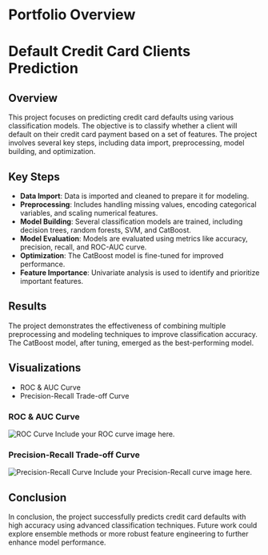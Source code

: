 # Portfolio Overview

# Default Credit Card Clients Prediction

## Overview
This project focuses on predicting credit card defaults using various classification models. The objective is to classify whether a client will default on their credit card payment based on a set of features. The project involves several key steps, including data import, preprocessing, model building, and optimization.

## Key Steps
- **Data Import**: Data is imported and cleaned to prepare it for modeling.
- **Preprocessing**: Includes handling missing values, encoding categorical variables, and scaling numerical features.
- **Model Building**: Several classification models are trained, including decision trees, random forests, SVM, and CatBoost.
- **Model Evaluation**: Models are evaluated using metrics like accuracy, precision, recall, and ROC-AUC curve.
- **Optimization**: The CatBoost model is fine-tuned for improved performance.
- **Feature Importance**: Univariate analysis is used to identify and prioritize important features.

## Results
The project demonstrates the effectiveness of combining multiple preprocessing and modeling techniques to improve classification accuracy. The CatBoost model, after tuning, emerged as the best-performing model.

## Visualizations
- ROC & AUC Curve
- Precision-Recall Trade-off Curve

### ROC & AUC Curve
![ROC Curve](images/roc_curve.png)
Include your ROC curve image here.

### Precision-Recall Trade-off Curve
![Precision-Recall Curve](images/pr_curve.png)
Include your Precision-Recall curve image here.

## Conclusion
In conclusion, the project successfully predicts credit card defaults with high accuracy using advanced classification techniques. Future work could explore ensemble methods or more robust feature engineering to further enhance model performance.



